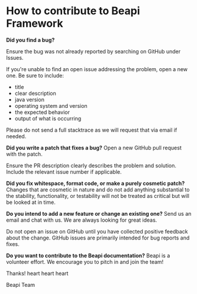 # How to contribute to Beapi Framework
**Did you find a bug?**

Ensure the bug was not already reported by searching on GitHub under Issues.

If you're unable to find an open issue addressing the problem, open a new one. Be sure to include:
* title
* clear description
* java version
* operating system and version
* the expected behavior
* output of what is occurring

Please do not send a full stacktrace as we will request that via email if needed.

**Did you write a patch that fixes a bug?**
Open a new GitHub pull request with the patch.

Ensure the PR description clearly describes the problem and solution. Include the relevant issue number if applicable.

**Did you fix whitespace, format code, or make a purely cosmetic patch?**
Changes that are cosmetic in nature and do not add anything substantial to the stability, functionality, or testability will not be treated as critical but will be looked at in time.

**Do you intend to add a new feature or change an existing one?**
Send us an email and chat with us. We are always looking for great ideas.

Do not open an issue on GitHub until you have collected positive feedback about the change. GitHub issues are primarily intended for bug reports and fixes.

**Do you want to contribute to the Beapi documentation?**
Beapi is a volunteer effort. We encourage you to pitch in and join the team!

Thanks! heart heart heart

Beapi Team
